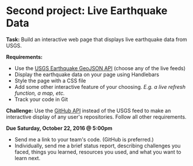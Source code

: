 # Second project: Live Earthquake Data

**Task:** Build an interactive web page that displays live earthquake data from USGS.

**Requirements:**
* Use the [USGS Earthquake GeoJSON API](http://earthquake.usgs.gov/earthquakes/feed/v1.0/geojson.php) (choose any of the live feeds)
* Display the earthquake data on your page using Handlebars
* Style the page with a CSS file
* Add some other interactive feature of your choosing. *E.g. a live refresh function, a map, etc.*
* Track your code in Git

**Challenge:** Use the [GitHub API](https://developer.github.com/v3/) instead of the USGS feed to make an interactive display of any user's repositories. Follow all other requirements.

**Due Saturday, October 22, 2016 @ 5:00pm**
* Send me a link to your team's code. (GitHub is preferred.)
* Individually, send me a brief status report, describing challenges you faced, things you learned, resources you used, and what you want to learn next.
